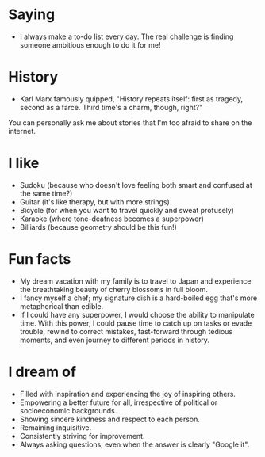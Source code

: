 # Saying

- I always make a to-do list every day. The real challenge is finding someone ambitious enough to do it for me!

# History

- Karl Marx famously quipped, "History repeats itself: first as tragedy, second as a farce. Third time's a charm, though, right?"

You can personally ask me about stories that I'm too afraid to share on the internet.

# I like

- Sudoku (because who doesn't love feeling both smart and confused at the same time?)
- Guitar (it's like therapy, but with more strings)
- Bicycle (for when you want to travel quickly and sweat profusely)
- Karaoke (where tone-deafness becomes a superpower)
- Billiards (because geometry should be this fun!)

# Fun facts

- My dream vacation with my family is to travel to Japan and experience the breathtaking beauty of cherry blossoms in full bloom.
- I fancy myself a chef; my signature dish is a hard-boiled egg that's more metaphorical than edible.
- If I could have any superpower, I would choose the ability to manipulate time. With this power, I could pause time to catch up on tasks or evade trouble, rewind to correct mistakes, fast-forward through tedious moments, and even journey to different periods in history.

# I dream of

- Filled with inspiration and experiencing the joy of inspiring others.
- Empowering a better future for all, irrespective of political or socioeconomic backgrounds.
- Showing sincere kindness and respect to each person.
- Remaining inquisitive.
- Consistently striving for improvement.
- Always asking questions, even when the answer is clearly "Google it".